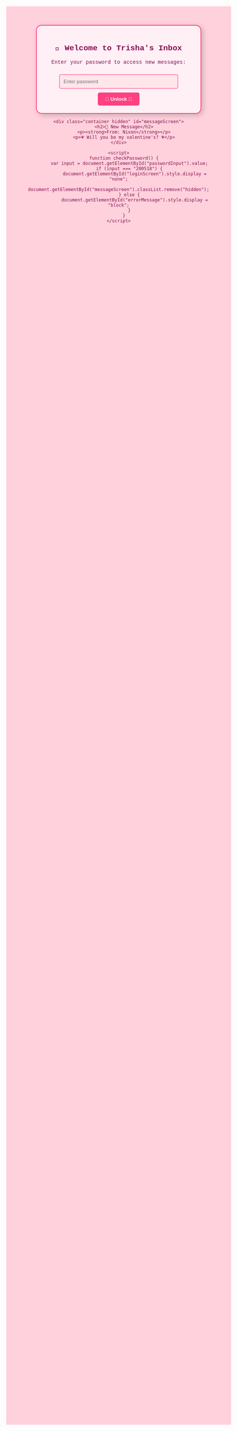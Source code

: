 
<html lang="en">
<head>
    <meta charset="UTF-8">
    <meta name="viewport" content="width=device-width, initial-scale=1.0">
    <title>Trisha's Inbox</title>
    <style>
        body {
            font-family: 'Courier New', monospace;
            text-align: center;
            margin: 100px;
            background-color: #ffd1dc;
            color: #880e4f;
        }
        .container {
            max-width: 400px;
            margin: auto;
            padding: 20px;
            border: 2px solid #ff4081;
            border-radius: 15px;
            box-shadow: 4px 4px 15px rgba(0,0,0,0.2);
            background-color: #fff0f6;
        }
        input {
            width: 80%;
            padding: 10px;
            margin: 10px 0;
            border: 2px solid #ff80ab;
            border-radius: 5px;
            background-color: #ffe6eb;
            color: #880e4f;
        }
        button {
            padding: 10px 20px;
            background-color: #ff4081;
            color: white;
            border: none;
            border-radius: 5px;
            cursor: pointer;
            font-weight: bold;
        }
        button:hover {
            background-color: #d81b60;
        }
        .hidden {
            display: none;
        }
    </style>
</head>
<body>
    <div class="container" id="loginScreen">
        <h2>💌 Welcome to Trisha's Inbox</h2>
        <p>Enter your password to access new messages:</p>
        <input type="password" id="passwordInput" placeholder="Enter password">
        <button onclick="checkPassword()">💖 Unlock 💖</button>
        <p id="errorMessage" style="color: red; display: none;">Incorrect password. Try again.</p>
    </div>

    <div class="container hidden" id="messageScreen">
        <h2>📨 New Message</h2>
        <p><strong>From: Nixon</strong></p>
        <p>💗 Will you be my valentine's? 💗</p>
    </div>

    <script>
        function checkPassword() {
            var input = document.getElementById("passwordInput").value;
            if (input === "200518") {
                document.getElementById("loginScreen").style.display = "none";
                document.getElementById("messageScreen").classList.remove("hidden");
            } else {
                document.getElementById("errorMessage").style.display = "block";
            }
        }
    </script>
</body>
</html>
